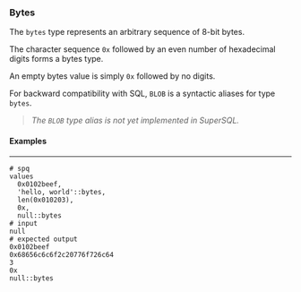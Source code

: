### Bytes

The `bytes` type represents an arbitrary sequence of 8-bit bytes.

The character sequence `0x` followed by an even number of hexadecimal 
digits forms a bytes type.

An empty bytes value is simply `0x` followed by no digits.

For backward compatibility with SQL, `BLOB` is a syntactic aliases for type `bytes`.

> _The `BLOB` type alias is not yet implemented in SuperSQL._

#### Examples
---
```mdtest-spq
# spq
values
  0x0102beef,
  'hello, world'::bytes,
  len(0x010203),
  0x,
  null::bytes
# input
null
# expected output
0x0102beef
0x68656c6c6f2c20776f726c64
3
0x
null::bytes
```
